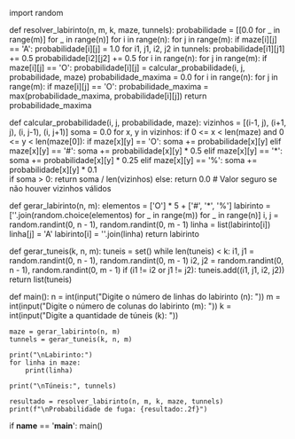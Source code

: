 import random

def resolver_labirinto(n, m, k, maze, tunnels):
    probabilidade = [[0.0 for _ in range(m)] for _ in range(n)]
    for i in range(n):
        for j in range(m):
            if maze[i][j] == 'A':
                probabilidade[i][j] = 1.0 
    for i1, j1, i2, j2 in tunnels:
        probabilidade[i1][j1] += 0.5
        probabilidade[i2][j2] += 0.5
    for i in range(n):
        for j in range(m):
            if maze[i][j] == 'O':
                probabilidade[i][j] = calcular_probabilidade(i, j, probabilidade, maze)
    probabilidade_maxima = 0.0
    for i in range(n):
        for j in range(m):
            if maze[i][j] == 'O':
                probabilidade_maxima = max(probabilidade_maxima, probabilidade[i][j])
    return probabilidade_maxima

def calcular_probabilidade(i, j, probabilidade, maze):
    vizinhos = [(i-1, j), (i+1, j), (i, j-1), (i, j+1)]
    soma = 0.0
    for x, y in vizinhos:
        if 0 <= x < len(maze) and 0 <= y < len(maze[0]):
            if maze[x][y] == 'O':
                soma += probabilidade[x][y]
            elif maze[x][y] == '#':
                soma += probabilidade[x][y] * 0.5
            elif maze[x][y] == '*':
                soma += probabilidade[x][y] * 0.25
            elif maze[x][y] == '%':
                soma += probabilidade[x][y] * 0.1  
    if soma > 0:
        return soma / len(vizinhos)
    else:
        return 0.0  # Valor seguro se não houver vizinhos válidos

def gerar_labirinto(n, m):
    elementos = ['O'] * 5 + ['#', '*', '%']
    labirinto = [''.join(random.choice(elementos) for _ in range(m)) for _ in range(n)]
    i, j = random.randint(0, n - 1), random.randint(0, m - 1)
    linha = list(labirinto[i])
    linha[j] = 'A'
    labirinto[i] = ''.join(linha)
    return labirinto

def gerar_tuneis(k, n, m):
    tuneis = set()
    while len(tuneis) < k:
        i1, j1 = random.randint(0, n - 1), random.randint(0, m - 1)
        i2, j2 = random.randint(0, n - 1), random.randint(0, m - 1)
        if (i1 != i2 or j1 != j2):
            tuneis.add((i1, j1, i2, j2))
    return list(tuneis)

def main():
    n = int(input("Digite o número de linhas do labirinto (n): "))
    m = int(input("Digite o número de colunas do labirinto (m): "))
    k = int(input("Digite a quantidade de túneis (k): "))

    maze = gerar_labirinto(n, m)
    tunnels = gerar_tuneis(k, n, m)

    print("\nLabirinto:")
    for linha in maze:
        print(linha)
    
    print("\nTúneis:", tunnels)

    resultado = resolver_labirinto(n, m, k, maze, tunnels)
    print(f"\nProbabilidade de fuga: {resultado:.2f}")

if __name__ == '__main__':
    main()
